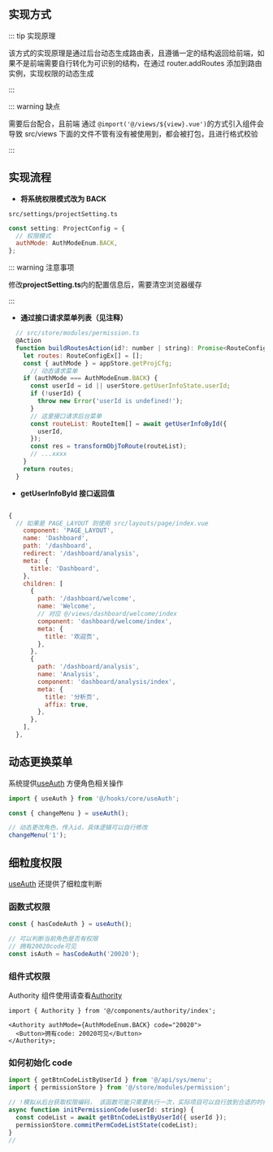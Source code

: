 ## 实现方式

::: tip 实现原理

该方式的实现原理是通过后台动态生成路由表，且遵循一定的结构返回给前端，如果不是前端需要自行转化为可识别的结构，在通过 router.addRoutes 添加到路由实例，实现权限的动态生成

:::

::: warning 缺点

需要后台配合，且前端 通过 `@import('@/views/${view}.vue')`的方式引入组件会导致 src/views 下面的文件不管有没有被使用到，都会被打包，且进行格式校验

:::

## 实现流程

- **将系统权限模式改为 BACK**

`src/settings/projectSetting.ts`

```js
const setting: ProjectConfig = {
  // 权限模式
  authMode: AuthModeEnum.BACK,
};
```

::: warning 注意事项

修改**projectSetting.ts**内的配置信息后，需要清空浏览器缓存

:::

- **通过接口请求菜单列表（见注释）**

```js
  // src/store/modules/permission.ts
  @Action
  function buildRoutesAction(id?: number | string): Promise<RouteConfigEx[]> {
    let routes: RouteConfigEx[] = [];
    const { authMode } = appStore.getProjCfg;
      // 动态请求菜单
    if (authMode === AuthModeEnum.BACK) {
      const userId = id || userStore.getUserInfoState.userId;
      if (!userId) {
        throw new Error('userId is undefined!');
      }
      // 这里接口请求后台菜单
      const routeList: RouteItem[] = await getUserInfoById({
        userId,
      });
      const res = transformObjToRoute(routeList);
      // ...xxxx
    }
    return routes;
  }
```

- **getUserInfoById 接口返回值**

```js

{
  // 如果是 PAGE_LAYOUT 则使用 src/layouts/page/index.vue
    component: 'PAGE_LAYOUT',
    name: 'Dashboard',
    path: '/dashboard',
    redirect: '/dashboard/analysis',
    meta: {
      title: 'Dashboard',
    },
    children: [
      {
        path: '/dashboard/welcome',
        name: 'Welcome',
        // 对应 @/views/dashboard/welcome/index
        component: 'dashboard/welcome/index',
        meta: {
          title: '欢迎页',
        },
      },
      {
        path: '/dashboard/analysis',
        name: 'Analysis',
        component: 'dashboard/analysis/index',
        meta: {
          title: '分析页',
          affix: true,
        },
      },
    ],
  },


```

## 动态更换菜单

系统提供[useAuth](/hooks/core/useAuth) 方便角色相关操作

```js
import { useAuth } from '@/hooks/core/useAuth';

const { changeMenu } = useAuth();

// 动态更改角色，传入id，具体逻辑可以自行修改
changeMenu('1');
```

## 细粒度权限

[useAuth](/hooks/core/useAuth) 还提供了细粒度判断

### 函数式权限

```js
const { hasCodeAuth } = useAuth();

// 可以判断当前角色是否有权限
// 拥有20020code可见
const isAuth = hasCodeAuth('20020');
```

### 组件式权限

Authority 组件使用请查看[Authority](/comp/authority/)

```tsx
import { Authority } from '@/components/authority/index';

<Authority authMode={AuthModeEnum.BACK} code="20020">
  <Button>拥有code: 20020可见</Button>
</Authority>;
```

### 如何初始化 code

```js
import { getBtnCodeListByUserId } from '@/api/sys/menu';
import { permissionStore } from '@/store/modules/permission';

// !模拟从后台获取权限编码， 该函数可能只需要执行一次，实际项目可以自行放到合适的时机
async function initPermissionCode(userId: string) {
  const codeList = await getBtnCodeListByUserId({ userId });
  permissionStore.commitPermCodeListState(codeList);
}
//
```
